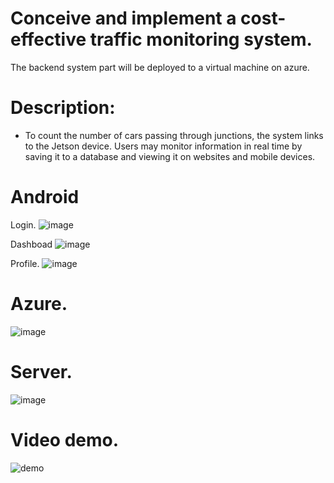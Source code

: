 ﻿# Conceive and implement a cost-effective traffic monitoring system.
 
 The backend system part will be deployed to a virtual machine on azure.
 
# Description:
  - To count the number of cars passing through junctions, the system links to the Jetson device. Users may monitor information in real time by saving it to a database and viewing it on websites and mobile devices.
 
 # Android
  Login.
 ![image](https://user-images.githubusercontent.com/67329036/122044708-02ae4380-ce07-11eb-8a26-7e55ae43717c.png)

  Dashboad
![image](https://user-images.githubusercontent.com/67329036/122044809-26718980-ce07-11eb-8c9f-365b4bd1d5be.png)

  Profile.
![image](https://user-images.githubusercontent.com/67329036/122044927-486b0c00-ce07-11eb-8379-d13941607aff.png)

 # Azure.
![image](https://user-images.githubusercontent.com/67329036/122045009-5fa9f980-ce07-11eb-84cc-85a2d8396fca.png)

# Server.
![image](https://user-images.githubusercontent.com/67329036/122045063-73556000-ce07-11eb-9872-fb2e3e2330e9.png)


# Video demo.
  
![demo](https://user-images.githubusercontent.com/67329036/122048021-fb893480-ce0a-11eb-8040-cc38de015c17.gif)


